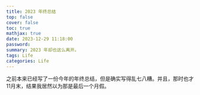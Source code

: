 ```yaml
---
title: 2023 年终总结
top: false
cover: false
toc: true
mathjax: true
date: 2023-12-29 11:18:00
password:
summary: 2023 年却也这么离开。
tags: Life
categories: Life
---
```


之前本来已经写了一份今年的年终总结，但是确实写得乱七八糟。并且，那时也才11月末，结果我居然以为那是最后一个月假。